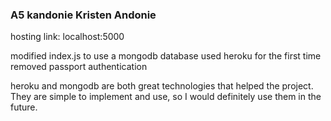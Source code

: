 ### A5 kandonie Kristen Andonie

hosting link:	localhost:5000

modified index.js to use a mongodb database
used heroku for the first time
removed passport authentication

heroku and mongodb are both great technologies that helped the project. They are simple to implement and use, so I would definitely use them in the future.
